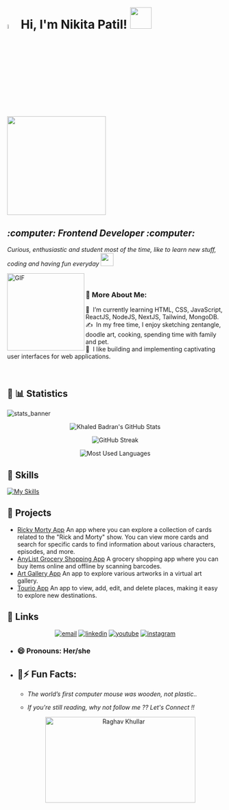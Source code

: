 <h1><a href="https://www.gautamkrishnar.com/"><img src="https://media.giphy.com/media/hvRJCLFzcasrR4ia7z/giphy.gif" width="5%"></a>
 Hi, I'm Nikita Patil! <img src="https://media.giphy.com/media/mGcNjsfWAjY5AEZNw6/giphy.gif" width="50"></h1>
<img align='center' src="https://media.giphy.com/media/ieyl9zmCjO4b4t6qoY/giphy.gif" width="230">
<p><em>
<h2>:computer: Frontend Developer :computer: </h2>
    
Curious, enthusiastic and student most of the time, like to learn new stuff, coding and having fun everyday <img src="https://media.giphy.com/media/WUlplcMpOCEmTGBtBW/giphy.gif" width="30"> 
</em></p>
<img align="left" alt="GIF" src="https://raw.githubusercontent.com/rahul-jha98/rahul-jha98/main/techstack.gif" width="180px"/>
<br>


### 🧐 More About Me:

🌱 &nbsp;I’m currently learning HTML, CSS, JavaScript, ReactJS, NodeJS, NextJS, Tailwind, MongoDB.\
✍️ &nbsp;In my free time, I enjoy sketching zentangle, doodle art, cooking, spending time with family and pet.\
🌱 &nbsp;I like building and implementing captivating user interfaces for web applications. 
<br><br>
<br>
## :link: 📊 Statistics


![stats_banner](https://user-images.githubusercontent.com/78341798/194534778-d662496c-ae00-4e8d-ae9b-b90912054e7f.gif)

<!-- Begin Stats Cards -->
<!-- Resources:  -->
<!-- Github & Languages Stats: https://github.com/anuraghazra/github-readme-stats --> 
<!-- Streak Stats: https://github.com/denvercoder1/github-readme-streak-stats -->
<!-- Change the value after ?username= to your GitHub username. -->
<div class="stats" align="center">

![Khaled Badran's GitHub Stats](https://github-readme-stats.vercel.app/api?username=nikitapatil311&hide=stars&count_private=true&show_icons=true&theme=algolia&border_radius=20)

![GitHub Streak](https://streak-stats.demolab.com?user=nikitapatil311&count_private=true&theme=algolia&border_radius=20)


![Most Used Languages](https://github-readme-stats.vercel.app/api/top-langs/?username=nikitapatil311&layout=compact&show_icons=true&theme=algolia&border_radius=20)
</div>

## :link: Skills
[![My Skills](https://skillicons.dev/icons?i=html,css,js,react,figma,next,vscode,git,github,jest,nodejs,typescript,tailwindcss)](https://skillicons.dev)

## :link: Projects
- [Ricky Morty App](https://ricky-morty-app-khaki.vercel.app/)
  An app where you can explore a collection of cards related to the "Rick and Morty" show. You can 
  view more cards and search for specific cards to find information about various characters, 
  episodes, and more.
- [AnyList Grocery Shopping App](https://any-list.vercel.app/)
  A grocery shopping app where you can buy items online and offline by scanning barcodes.
- [Art Gallery App](https://art-gallery-app-nine.vercel.app/)
  An app to explore various artworks in a virtual art gallery.
- [Tourio App](https://tourio-app-theta.vercel.app/)
  An app to view, add, edit, and delete places, making it easy to explore new destinations.



## :link: Links
<p align="center">
<a href="mailto:nikitaspatil301@gmail.com"><img src="https://img.icons8.com/color/96/000000/gmail.png" alt="email"/></a>
<a href="https://www.linkedin.com/in/nikita-s-patil/"><img src="https://img.icons8.com/color/96/000000/linkedin.png" alt="linkedin"/></a>
<a href="https://www.youtube.com/channel/UCeKqFJSTvMcMUU4ivVf5LjA"><img src="https://img.icons8.com/color/96/000000/youtube.png" alt="youtube"/></a>
<a href="https://www.instagram.com/nikita_.s._patil/?next=%2F"><img src="https://img.icons8.com/color/96/000000/instagram-new.png" alt="instagram"/></a>
</p>



- <h3>😄 Pronouns: Her/she</h3>

- ## :link:⚡ Fun Facts: 

    * *The world’s first computer mouse was wooden, not plastic..*
    
    * *If you're still reading, why not follow me ?? Let's Connect !!*
     <div align="center">
     <img src="https://github.com/raghavk16/raghavk16/blob/master/connected.gif" alt="Raghav Khullar" width="350" height="200" />
     </div>



   
   
   
   



